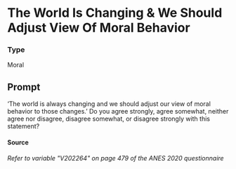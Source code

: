 # The World Is Changing & We Should Adjust View Of Moral Behavior

### Type
Moral

## Prompt
‘The world is always changing and we should adjust our view of moral behavior to those changes.’ Do you agree strongly, agree somewhat, neither agree nor disagree, disagree somewhat, or disagree strongly with this statement?

#### Source
###### *Refer to variable "V202264" on page 479 of the ANES 2020 questionnaire*
